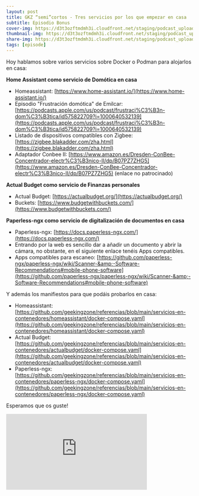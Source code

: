 ```yaml
---
layout: post
title: GKZ “semi”cortos - Tres servicios por los que empezar en casa
subtitle: Episodio Bonus
cover-img: https://d3t3ozftmdmh3i.cloudfront.net/staging/podcast_uploaded_episode/14743809/14743809-1704664078317-4370c96dce22d.jpg
thumbnail-img: https://d3t3ozftmdmh3i.cloudfront.net/staging/podcast_uploaded_episode/14743809/14743809-1704664078317-4370c96dce22d.jpg
share-img: https://d3t3ozftmdmh3i.cloudfront.net/staging/podcast_uploaded_episode/14743809/14743809-1704664078317-4370c96dce22d.jpg
tags: [episode]
---
```


Hoy hablamos sobre varios servicios sobre Docker o Podman para alojarlos en casa:

**Home Assistant como servicio de Domótica en casa**
- Homeassistant: [https://www.home-assistant.io/](https://www.home-assistant.io/)
- Episodio "Frustración domótica" de Emilcar: [https://podcasts.apple.com/us/podcast/frustraci%C3%B3n-dom%C3%B3tica/id575822709?i=1000640532139](https://podcasts.apple.com/us/podcast/frustraci%C3%B3n-dom%C3%B3tica/id575822709?i=1000640532139)
- Listado de dispositivos compatibles con Zigbee: [https://zigbee.blakadder.com/zha.html](https://zigbee.blakadder.com/zha.html)
- Adaptador Conbee II: [https://www.amazon.es/Dresden-ConBee-Concentrador-electr%C3%B3nico-II/dp/B07PZ7ZHG5](https://www.amazon.es/Dresden-ConBee-Concentrador-electr%C3%B3nico-II/dp/B07PZ7ZHG5) (enlace no patrocinado)

**Actual Budget como servicio de Finanzas personales**
- Actual Budget: [https://actualbudget.org/](https://actualbudget.org/)
- Buckets: [https://www.budgetwithbuckets.com/](https://www.budgetwithbuckets.com/)

**Paperless-ngx como servicio de digitalización de documentos en casa**
- Paperless-ngx: [https://docs.paperless-ngx.com/](https://docs.paperless-ngx.com/)
- Entrando por la web es sencillo dar a añadir un documento y abrir la cámara, no obstante, en el siguiente enlace tenéis Apps compatibles.
- Apps compatibles para escaneo: [https://github.com/paperless-ngx/paperless-ngx/wiki/Scanner-&amp;-Software-Recommendations#mobile-phone-software](https://github.com/paperless-ngx/paperless-ngx/wiki/Scanner-&amp;-Software-Recommendations#mobile-phone-software)

Y además los manifiestos para que podáis probarlos en casa:
- Homeassistant: [https://github.com/geekingzone/referencias/blob/main/servicios-en-contenedores/homeassistant/docker-compose.yaml](https://github.com/geekingzone/referencias/blob/main/servicios-en-contenedores/homeassistant/docker-compose.yaml)
- Actual Budget: [https://github.com/geekingzone/referencias/blob/main/servicios-en-contenedores/actualbudget/docker-compose.yaml](https://github.com/geekingzone/referencias/blob/main/servicios-en-contenedores/actualbudget/docker-compose.yaml)
- Paperless-ngx: [https://github.com/geekingzone/referencias/blob/main/servicios-en-contenedores/paperless-ngx/docker-compose.yaml](https://github.com/geekingzone/referencias/blob/main/servicios-en-contenedores/paperless-ngx/docker-compose.yaml)

Esperamos que os guste!
<iframe src='https://podcasters.spotify.com/pod/show/geekingzone/embed/episodes/GKZ-semicortos---Tres-servicios-por-los-que-empezar-en-casa-e2e4gfl' height='204px' width='380px' frameborder='0' scrolling='no'></iframe>